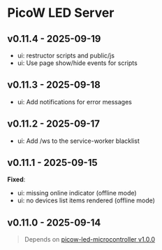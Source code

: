 # PicoW LED Server

## v0.11.4 - 2025-09-19

- ui: restructor scripts and public/js
- ui: Use page show/hide events for scripts

## v0.11.3 - 2025-09-18

- ui: Add notifications for error messages

## v0.11.2 - 2025-09-17

- ui: Add /ws to the service-worker blacklist

## v0.11.1 - 2025-09-15

**Fixed**:

- ui: missing online indicator (offline mode)
- ui: no devices list items rendered (offline mode)

## v0.11.0 - 2025-09-14

> Depends on [picow-led-microcontroller v1.0.0](https://github.com/knackwurstking/picow-led-microcontroller#v1.0.0)
